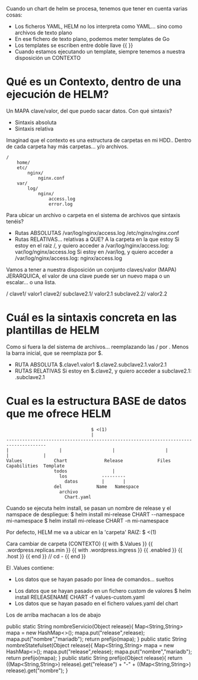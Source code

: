 
Cuando un chart de helm se procesa, tenemos que tener en cuenta varias cosas:

- Los ficheros YAML, HELM no los interpreta como YAML... sino como archivos de texto plano
- En ese fichero de texto plano, podemos meter templates de Go
- Los templates se escriben entre doble llave {{ }}
- Cuando estamos ejecutando un template, siempre tenemos a nuestra disposición un CONTEXTO

# Qué es un Contexto, dentro de una ejecución de HELM?

Un MAPA clave/valor, del que puedo sacar datos.
Con qué sintaxis?
- Sintaxis absoluta
- Sintaxis relativa

Imaginad que el contexto es una estructura de carpetas en mi HDD.. Dentro de cada carpeta hay más carpetas... y/o archivos.

    /
        home/
        etc/
            nginx/
                nginx.conf
        var/
            log/
                nginx/
                    access.log
                    error.log

Para ubicar un archivo o carpeta en el sistema de archivos que sintaxis tenéis?
- Rutas ABSOLUTAS
    /var/log/nginx/access.log
    /etc/nginx/nginx.conf
- Rutas RELATIVAS... relativas a QUE? A la carpeta en la que estoy
    Si estoy en el raiz /, y quiero acceder a /var/log/nginx/access.log:
        var/log/nginx/access.log
    Si estoy en /var/log, y quiero acceder a /var/log/nginx/access.log:
        nginx/access.log

Vamos a tener a nuestra disposición un conjunto claves/valor (MAPA) JERARQUICA, el valor de una clave puede ser un nuevo mapa o un escalar... o una lista.

/
    clave1/
            valor1
    clave2/
            subclave2.1/
                        valor2.1
            subclave2.2/
                        valor2.2

# Cuál es la sintaxis concreta en las plantillas de HELM
Como si fuera la del sistema de archivos... reemplazando las / por .
Menos la barra inicial, que se reemplaza por $.
- RUTA ABSOLUTA
    $.clave1.valor1
    $.clave2.subclave2.1.valor2.1
- RUTAS RELATIVAS
    Si estoy en $.clave2, y quiero acceder a subclave2.1:
        .subclave2.1

# Cual es la estructura BASE de datos que me ofrece HELM
                                    $ <(1)
                                    |
    -------------------------------------------------------------------------------------
    |                   |                   |                   |         |             |       
    Values            Chart              Release             Files     Capabilities  Template
                      todos                 |
                        los             ---------
                          datos         |       |
                      del             Name   Namespace
                        archivo
                          Chart.yaml

Cuando se ejecuta helm install, se pasan un nombre de release y el namspace de despliegue:
    $ helm install mi-release CHART --namespace mi-namespace
    $ helm install mi-release CHART -n mi-namespace

Por defecto, HELM me va a ubicar en la 'carpeta' RAIZ: $ <(1)

Cara cambiar de carpeta (CONTEXTO)
{{ with $.Values }}
    {{ .wordpress.replicas.min }}
    {{ with .wordpress.ingress }}
        {{ .enabled }}
        {{ .host }}
    {{ end }} // cd -
{{ end }} 

El .Values contiene:
- Los datos que se hayan pasado por linea de comandos... sueltos
+ Los datos que se hayan pasado en un fichero custom de valores
    $ helm install RELEASENAME CHART -f values-custom.yaml
+ Los datos que se hayan pasado en el fichero values.yaml del chart

Los de arriba machacan a los de abajo




public static String nombreServicio(Object release){
    Map<String,String> mapa = new HashMap<>();
    mapa.put("release",release);
    mapa.put("nombre","mariadb");
    return prefijo(mapa);
}
public static String nombreStatefulset(Object release){
    Map<String,String> mapa = new HashMap<>();
    mapa.put("release",release);
    mapa.put("nombre","mariadb");
    return prefijo(mapa);
}
public static String prefijo(Object release){
    return ((Map<String,String>) release).get("release") + "-" + ((Map<String,String>) release).get("nombre");
}
